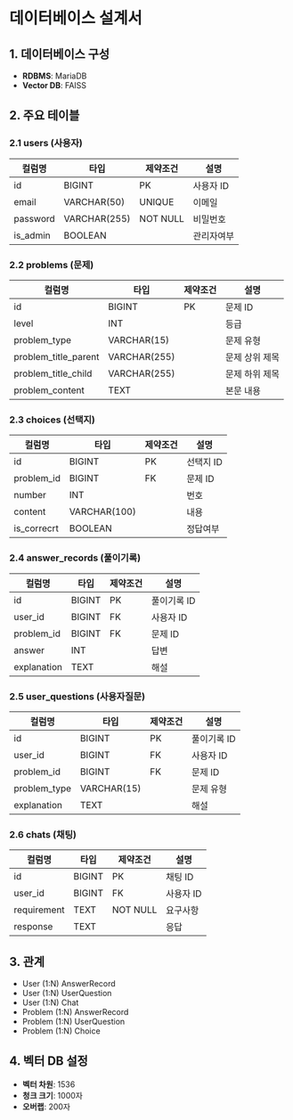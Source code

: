 # 데이터베이스 설계서

## 1. 데이터베이스 구성

- **RDBMS**: MariaDB
- **Vector DB**: FAISS

## 2. 주요 테이블

### 2.1 users (사용자)

| 컬럼명   | 타입         | 제약조건 | 설명       |
| -------- | ------------ | -------- | ---------- |
| id       | BIGINT       | PK       | 사용자 ID  |
| email    | VARCHAR(50)  | UNIQUE   | 이메일     |
| password | VARCHAR(255) | NOT NULL | 비밀번호   |
| is_admin | BOOLEAN      |          | 관리자여부 |

### 2.2 problems (문제)

| 컬럼명               | 타입         | 제약조건 | 설명           |
| -------------------- | ------------ | -------- | -------------- |
| id                   | BIGINT       | PK       | 문제 ID        |
| level                | INT          |          | 등급           |
| problem_type         | VARCHAR(15)  |          | 문제 유형      |
| problem_title_parent | VARCHAR(255) |          | 문제 상위 제목 |
| problem_title_child  | VARCHAR(255) |          | 문제 하위 제목 |
| problem_content      | TEXT         |          | 본문 내용      |

### 2.3 choices (선택지)

| 컬럼명      | 타입         | 제약조건 | 설명      |
| ----------- | ------------ | -------- | --------- |
| id          | BIGINT       | PK       | 선택지 ID |
| problem_id  | BIGINT       | FK       | 문제 ID   |
| number      | INT          |          | 번호      |
| content     | VARCHAR(100) |          | 내용      |
| is_correcrt | BOOLEAN      |          | 정답여부  |

### 2.4 answer_records (풀이기록)

| 컬럼명      | 타입   | 제약조건 | 설명        |
| ----------- | ------ | -------- | ----------- |
| id          | BIGINT | PK       | 풀이기록 ID |
| user_id     | BIGINT | FK       | 사용자 ID   |
| problem_id  | BIGINT | FK       | 문제 ID     |
| answer      | INT    |          | 답변        |
| explanation | TEXT   |          | 해설        |

### 2.5 user_questions (사용자질문)

| 컬럼명       | 타입        | 제약조건 | 설명        |
| ------------ | ----------- | -------- | ----------- |
| id           | BIGINT      | PK       | 풀이기록 ID |
| user_id      | BIGINT      | FK       | 사용자 ID   |
| problem_id   | BIGINT      | FK       | 문제 ID     |
| problem_type | VARCHAR(15) |          | 문제 유형   |
| explanation  | TEXT        |          | 해설        |

### 2.6 chats (채팅)

| 컬럼명      | 타입   | 제약조건 | 설명      |
| ----------- | ------ | -------- | --------- |
| id          | BIGINT | PK       | 채팅 ID   |
| user_id     | BIGINT | FK       | 사용자 ID |
| requirement | TEXT   | NOT NULL | 요구사항  |
| response    | TEXT   |          | 응답      |

## 3. 관계

- User (1:N) AnswerRecord
- User (1:N) UserQuestion
- User (1:N) Chat
- Problem (1:N) AnswerRecord
- Problem (1:N) UserQuestion
- Problem (1:N) Choice

## 4. 벡터 DB 설정

- **벡터 차원**: 1536
- **청크 크기**: 1000자
- **오버랩**: 200자
